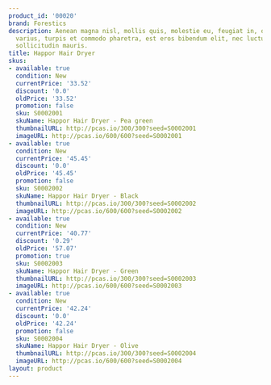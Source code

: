 ```yaml
---
product_id: '00020'
brand: Forestics
description: Aenean magna nisl, mollis quis, molestie eu, feugiat in, orci. Nullam
  varius, turpis et commodo pharetra, est eros bibendum elit, nec luctus magna felis
  sollicitudin mauris.
title: Happor Hair Dryer
skus:
- available: true
  condition: New
  currentPrice: '33.52'
  discount: '0.0'
  oldPrice: '33.52'
  promotion: false
  sku: S0002001
  skuName: Happor Hair Dryer - Pea green
  thumbnailURL: http://pcas.io/300/300?seed=S0002001
  imageURL: http://pcas.io/600/600?seed=S0002001
- available: true
  condition: New
  currentPrice: '45.45'
  discount: '0.0'
  oldPrice: '45.45'
  promotion: false
  sku: S0002002
  skuName: Happor Hair Dryer - Black
  thumbnailURL: http://pcas.io/300/300?seed=S0002002
  imageURL: http://pcas.io/600/600?seed=S0002002
- available: true
  condition: New
  currentPrice: '40.77'
  discount: '0.29'
  oldPrice: '57.07'
  promotion: true
  sku: S0002003
  skuName: Happor Hair Dryer - Green
  thumbnailURL: http://pcas.io/300/300?seed=S0002003
  imageURL: http://pcas.io/600/600?seed=S0002003
- available: true
  condition: New
  currentPrice: '42.24'
  discount: '0.0'
  oldPrice: '42.24'
  promotion: false
  sku: S0002004
  skuName: Happor Hair Dryer - Olive
  thumbnailURL: http://pcas.io/300/300?seed=S0002004
  imageURL: http://pcas.io/600/600?seed=S0002004
layout: product
---
```

